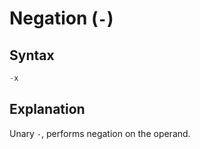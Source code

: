 # Negation (`-`)

## Syntax
```swift
-x
```

## Explanation
Unary `-`, performs negation on the operand.